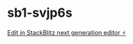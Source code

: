 # sb1-svjp6s

[Edit in StackBlitz next generation editor ⚡️](https://stackblitz.com/~/github.com/blitzconcepts/sb1-svjp6s)